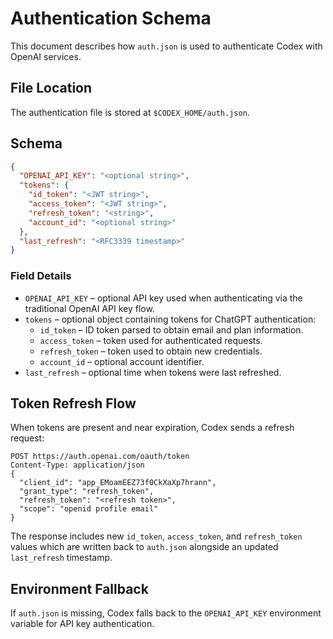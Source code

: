 # Authentication Schema

This document describes how `auth.json` is used to authenticate Codex with OpenAI services.

## File Location

The authentication file is stored at `$CODEX_HOME/auth.json`.

## Schema

```json
{
  "OPENAI_API_KEY": "<optional string>",
  "tokens": {
    "id_token": "<JWT string>",
    "access_token": "<JWT string>",
    "refresh_token": "<string>",
    "account_id": "<optional string>"
  },
  "last_refresh": "<RFC3339 timestamp>"
}
```

### Field Details

- `OPENAI_API_KEY` – optional API key used when authenticating via the traditional OpenAI API key flow.
- `tokens` – optional object containing tokens for ChatGPT authentication:
  - `id_token` – ID token parsed to obtain email and plan information.
  - `access_token` – token used for authenticated requests.
  - `refresh_token` – token used to obtain new credentials.
  - `account_id` – optional account identifier.
- `last_refresh` – optional time when tokens were last refreshed.

## Token Refresh Flow

When tokens are present and near expiration, Codex sends a refresh request:

```http
POST https://auth.openai.com/oauth/token
Content-Type: application/json
{
  "client_id": "app_EMoamEEZ73f0CkXaXp7hrann",
  "grant_type": "refresh_token",
  "refresh_token": "<refresh token>",
  "scope": "openid profile email"
}
```

The response includes new `id_token`, `access_token`, and `refresh_token` values which are written back to `auth.json` alongside an updated `last_refresh` timestamp.

## Environment Fallback

If `auth.json` is missing, Codex falls back to the `OPENAI_API_KEY` environment variable for API key authentication.


